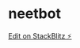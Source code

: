 # neetbot

[Edit on StackBlitz ⚡️](https://stackblitz.com/edit/sveltejs-kit-template-default-79gugl)